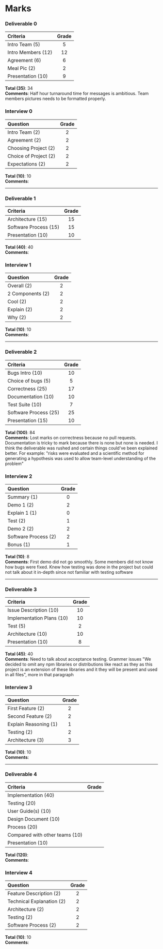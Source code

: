# Marks

### Deliverable 0

| Criteria | Grade |
| :------- | :-----: |
| Intro Team (5) | 5 | 
| Intro Members (12) | 12 |  
| Agreement (6) | 6 |  
| Meal Pic (2) | 2 |  
| Presentation (10) | 9 | 

**Total (35)**: 34  
**Comments**: Half hour turnaround time for messages is ambitious. Team members pictures needs to be formatted properly.  

### Interview 0

| Question | Grade |
| :------- | :-----: |
| Intro Team (2) | 2 |
| Agreement (2) | 2 |
| Choosing Project (2) | 2 |  
| Choice of Project (2) | 2 |  
| Expectations (2) | 2 |  

**Total (10)**: 10  
**Comments**:  

----------------

### Deliverable 1

| Criteria | Grade |
| :------- | :-----: |
| Architecture (15) | 15 |  
| Software Process (15) | 15 |  
| Presentation (10) | 10 |  

**Total (40)**: 40  
**Comments**:  

### Interview 1

| Question | Grade |
| :------- | :-----: |
| Overall (2) | 2 |  
| 2 Components (2) | 2 |  
| Cool (2) | 2 |  
| Explain (2) | 2 |  
| Why (2) | 2 |  

**Total (10)**: 10   
**Comments**:  

-----------------

### Deliverable 2

| Criteria | Grade |
| :------- | :-----: |
| Bugs Intro (10) | 10 |  
| Choice of bugs (5) | 5 |  
| Correctness (25) | 17 |  
| Documentation (10) | 10 |
| Test Suite (10) | 7 | 
| Software Process (25) | 25 |
| Presentation (15) | 10 |

**Total (100)**: 84   
**Comments**: Lost marks on correctness because no pull requests. Documentation is tricky to mark because there is none but none is needed. I think the deliverable was rushed and certain things could've been explained better. For example: "risks were evaluated and a scientific method for generating a hypothesis was used to allow team-level understanding of the problem"  

### Interview 2

| Question | Grade |
| :------- | :-----: |
| Summary (1) | 0 |  
| Demo 1 (2) | 2 |  
| Explain 1 (1) | 0 |  
| Test (2) | 1 |  
| Demo 2 (2) | 2 |  
| Software Process (2) | 2 | 
| Bonus (1) | 1 |

**Total (10)**: 8   
**Comments**: First demo did not go smoothly. Some members did not know how bugs were fixed. Knew how testing was done in the project but could not talk about it in-depth since not familiar with testing software  

-----------------

### Deliverable 3

| Criteria | Grade |
| :------- | :-----: |
| Issue Description (10) | 10 |  
| Implementation Plans (10) | 10 |  
| Test (5) | 2 |  
| Architecture (10) | 10 |
| Presentation (10) | 8 |  

**Total (45)**: 40  
**Comments**: Need to talk about acceptance testing. Grammer issues "We decided to omit any npm libraries or distributions like react as they as this project is an extension of these libraries and it they will be present and used in all files", more in that paragraph  

### Interview 3

| Question | Grade |
| :------- | :-----: |
| First Feature (2) | 2 |  
| Second Feature (2) | 2 |  
| Explain Reasoning (1) | 1 |  
| Testing (2) | 2 |  
| Architecture (3) | 3 |  

**Total (10)**: 10   
**Comments**:   

-----------------

### Deliverable 4

| Criteria | Grade |
| :------- | :-----: |
| Implementation (40) |  |  
| Testing (20) |  |  
| User Guide(s) (10) |  |  
| Design Document (10) |  |
| Process (20) |  |  
| Compared with other teams (10) |  |  
| Presentation (10) |  |  

**Total (120)**:   
**Comments**:   

### Interview 4

| Question | Grade |
| :------- | :-----: |
| Feature Description (2) | 2 |  
| Technical Explanation (2) | 2 |  
| Architecture (2) | 2 |  
| Testing (2) | 2 |  
| Software Process (2) | 2 |  

**Total (10)**: 10   
**Comments**:   

